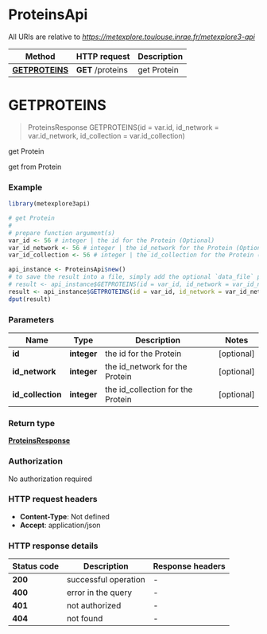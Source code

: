 # ProteinsApi

All URIs are relative to *https://metexplore.toulouse.inrae.fr/metexplore3-api*

Method | HTTP request | Description
------------- | ------------- | -------------
[**GETPROTEINS**](ProteinsApi.md#GETPROTEINS) | **GET** /proteins | get Protein


# **GETPROTEINS**
> ProteinsResponse GETPROTEINS(id = var.id, id_network = var.id_network, id_collection = var.id_collection)

get Protein

get from Protein

### Example
```R
library(metexplore3api)

# get Protein
#
# prepare function argument(s)
var_id <- 56 # integer | the id for the Protein (Optional)
var_id_network <- 56 # integer | the id_network for the Protein (Optional)
var_id_collection <- 56 # integer | the id_collection for the Protein (Optional)

api_instance <- ProteinsApi$new()
# to save the result into a file, simply add the optional `data_file` parameter, e.g.
# result <- api_instance$GETPROTEINS(id = var_id, id_network = var_id_network, id_collection = var_id_collectiondata_file = "result.txt")
result <- api_instance$GETPROTEINS(id = var_id, id_network = var_id_network, id_collection = var_id_collection)
dput(result)
```

### Parameters

Name | Type | Description  | Notes
------------- | ------------- | ------------- | -------------
 **id** | **integer**| the id for the Protein | [optional] 
 **id_network** | **integer**| the id_network for the Protein | [optional] 
 **id_collection** | **integer**| the id_collection for the Protein | [optional] 

### Return type

[**ProteinsResponse**](ProteinsResponse.md)

### Authorization

No authorization required

### HTTP request headers

 - **Content-Type**: Not defined
 - **Accept**: application/json

### HTTP response details
| Status code | Description | Response headers |
|-------------|-------------|------------------|
| **200** | successful operation |  -  |
| **400** | error in the query |  -  |
| **401** | not authorized |  -  |
| **404** | not found |  -  |

